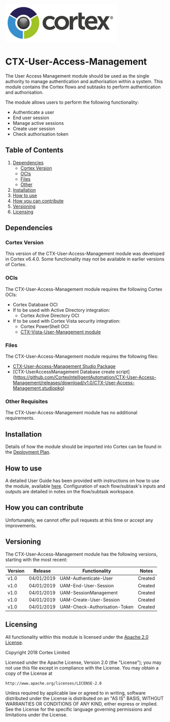 <a href="https://www.cortex-ia.co.uk/" target="_blank"><img src="https://github.com/CortexIATest/CTXImages/blob/master/Cortex-350-120.png" alt="Welcome to Cortex!" width="350" height="120" border="0"></a>

# CTX-User-Access-Management
The User Access Management module should be used as the single authority to manage authentication and authorisation within a system. This module contains the Cortex flows and subtasks to perform authentication and authorisation. 

The module allows users to perform the following functionality:
* Authenticate a user
* End user session
* Manage active sessions
* Create user session
* Check authorisation token

## Table of Contents
1) [Dependencies](#dependencies)
    * [Cortex Version](#cortex-version)
    * [OCIs](#ocis)
    * [Files](#files)
    * [Other](#other)
1) [Installation](#installation)
1) [How to use](#how-to-use)
1) [How you can contribute](#how-you-can-contribute)
1) [Versioning](#versioning)
1) [Licensing](#licensing)

## Dependencies
### Cortex Version
This version of the CTX-User-Access-Management module was developed in Cortex v6.4.0. Some functionality may not be available in earlier versions of Cortex.

### OCIs
The CTX-User-Access-Management module requires the following Cortex OCIs:
* Cortex Database OCI
* If to be used with Active Directory integration:
	* Cortex Active Directory OCI 
* If to be used with Cortex Vista security integration:
	* Cortex PowerShell OCI
	* [CTX-Vista-User-Management module](https://github.com/CortexIntelligentAutomation/CTX-Vista-User-Management)


### Files
The CTX-User-Access-Management module requires the following files:
* [CTX-User-Access-Management Studio Package](https://github.com/CortexIntelligentAutomation/CTX-User-Access-Management/releases/download/v1.0/CTX-User-Access-Management.studiopkg)
* [CTX-UserAccessManagement Database create script] (https://github.com/CortexIntelligentAutomation/CTX-User-Access-Management/releases/download/v1.0/CTX-User-Access-Management.studiopkg)

### Other Requisites
The CTX-User-Access-Management module has no additional requirements.

## Installation
Details of how the module should be imported into Cortex can be found in the [Deployment Plan](https://github.com/CortexIntelligentAutomation/CTX-User-Access-Management/blob/master/CTX-User-Access-Management%20-%20Deployment%20Plan.pdf).

## How to use
A detailed User Guide has been provided with instructions on how to use the module, available [here](https://github.com/CortexIntelligentAutomation/CTX-User-Access-Management/blob/master/CTX-User-Access-Management%20-%20User%20Guide.pdf ). Configuration of each flow/subtask's inputs and outputs are detailed in notes on the flow/subtask workspace.

## How you can contribute
Unfortunately, we cannot offer pull requests at this time or accept any improvements.

## Versioning
The CTX-User-Access-Management module has the following versions, starting with the most recent:

Version | Release | Functionality | Notes
------------ | ------------- | ----------- | -----------
v1.0 | 04/01/2019 | UAM-Authenticate-User | Created
v1.0 | 04/01/2019 | UAM-End-User-Session | Created
v1.0 | 04/01/2019 | UAM-SessionManagement | Created
v1.0 | 04/01/2019 | UAM-Create-User-Session | Created
v1.0 | 04/01/2019 | UAM-Check-Authorisation-Token  | Created

## Licensing
All functionality within this module is licensed under the [Apache 2.0 License](https://www.apache.org/licenses/LICENSE-2.0).

Copyright 2018 Cortex Limited

Licensed under the Apache License, Version 2.0 (the "License");
you may not use this file except in compliance with the License.
You may obtain a copy of the License at

    http://www.apache.org/licenses/LICENSE-2.0

Unless required by applicable law or agreed to in writing, software
distributed under the License is distributed on an "AS IS" BASIS,
WITHOUT WARRANTIES OR CONDITIONS OF ANY KIND, either express or implied.
See the License for the specific language governing permissions and
limitations under the License.
